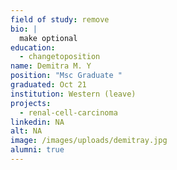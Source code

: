 ```yaml
---
field of study: remove
bio: |
  make optional
education:
  - changetoposition
name: Demitra M. Y
position: "Msc Graduate "
graduated: Oct 21
institution: Western (leave)
projects:
  - renal-cell-carcinoma
linkedin: NA
alt: NA
image: /images/uploads/demitray.jpg
alumni: true
---
```

